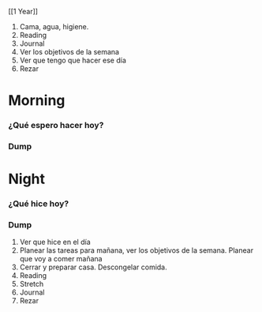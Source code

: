 [[1 Year]]

1.  Cama, agua, higiene.
2.  Reading
3.  Journal
4.  Ver los objetivos de la semana
5.  Ver que tengo que hacer ese día
6.  Rezar


# Morning 

### ¿Qué espero hacer hoy?





### Dump






# Night 
### ¿Qué hice hoy?






### Dump






 


1.  Ver que hice en el día
2.  Planear las tareas para mañana, ver los objetivos de la semana. Planear que voy a comer mañana
3.  Cerrar y preparar casa. Descongelar comida.
4.  Reading
5.  Stretch
6.  Journal
7.  Rezar



